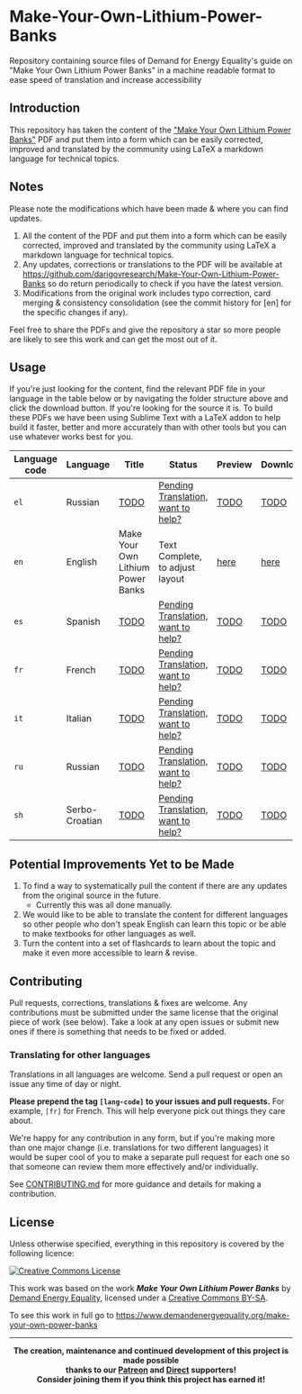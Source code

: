 # Make-Your-Own-Lithium-Power-Banks
Repository containing source files of Demand for Energy Equality's guide on "Make Your Own Lithium Power Banks" in a machine readable format to ease speed of translation and increase accessibility

## Introduction
This repository has taken the content of the ["Make Your Own Lithium Power Banks"](https://www.demandenergyequality.org/make-your-own-power-banks) PDF and put them into a form which can be easily corrected, improved and translated by the community using LaTeX a markdown language for technical topics.

## Notes
Please note the modifications which have been made & where you can find updates.
1. All the content of the PDF and put them into a form which can be easily corrected, improved and translated by the community using LaTeX a markdown language for technical topics.
2. Any updates, corrections or translations to the PDF will be available at <a href="https://github.com/darigovresearch/Make-Your-Own-Lithium-Power-Banks">https://github.com/darigovresearch/Make-Your-Own-Lithium-Power-Banks</a> so do return periodically to check if you have the latest version.
3. Modifications from the original work includes typo correction, card merging & consistency consolidation (see the commit history for [en] for the specific changes if any).

Feel free to share the PDFs and give the repository a star so more people are likely to see this work and can get the most out of it.

## Usage
If you're just looking for the content, find the relevant PDF file in your language in the table below or by navigating the folder structure above and click the download button. If you're looking for the source it is. To build these PDFs we have been using Sublime Text with a LaTeX addon to help build it faster, better and more accurately than with other tools but you can use whatever works best for you.

| Language code | Language | Title | Status | Preview | Download |
| ------------- | ------------- | ------------- | ------------- | ------------- | ------------- |
| `el`  | Russian  | [TODO](https://github.com/darigovresearch/Make-Your-Own-Lithium-Power-Banks/issues/21) | [Pending Translation, want to help?](https://github.com/darigovresearch/Make-Your-Own-Lithium-Power-Banks/issues/21) | [TODO](https://github.com/darigovresearch/Make-Your-Own-Lithium-Power-Banks/issues/21) | [TODO](https://github.com/darigovresearch/Make-Your-Own-Lithium-Power-Banks/issues/21) |
| `en`  | English  | Make Your Own Lithium Power Banks | Text Complete, to adjust layout | [here](https://github.com/darigovresearch/Make-Your-Own-Lithium-Power-Banks/blob/main/en/en_make_your_own_lithium_power_banks.pdf) | [here](https://github.com/darigovresearch/Make-Your-Own-Lithium-Power-Banks/raw/main/en/en_make_your_own_lithium_power_banks.pdf) |
| `es`  | Spanish  | [TODO](https://github.com/darigovresearch/Make-Your-Own-Lithium-Power-Banks/issues/16) | [Pending Translation, want to help?](https://github.com/darigovresearch/Make-Your-Own-Lithium-Power-Banks/issues/16) | [TODO](https://github.com/darigovresearch/Make-Your-Own-Lithium-Power-Banks/issues/16) | [TODO](https://github.com/darigovresearch/Make-Your-Own-Lithium-Power-Banks/issues/16) |
| `fr`  | French  | [TODO](https://github.com/darigovresearch/Make-Your-Own-Lithium-Power-Banks/issues/14) | [Pending Translation, want to help?](https://github.com/darigovresearch/Make-Your-Own-Lithium-Power-Banks/issues/14) | [TODO](https://github.com/darigovresearch/Make-Your-Own-Lithium-Power-Banks/issues/14) | [TODO](https://github.com/darigovresearch/Make-Your-Own-Lithium-Power-Banks/issues/14) |
| `it`  | Italian  | [TODO](https://github.com/darigovresearch/Make-Your-Own-Lithium-Power-Banks/issues/15) | [Pending Translation, want to help?](https://github.com/darigovresearch/Make-Your-Own-Lithium-Power-Banks/issues/15) | [TODO](https://github.com/darigovresearch/Make-Your-Own-Lithium-Power-Banks/issues/15) | [TODO](https://github.com/darigovresearch/Make-Your-Own-Lithium-Power-Banks/issues/15) |
| `ru`  | Russian  | [TODO](https://github.com/darigovresearch/Make-Your-Own-Lithium-Power-Banks/issues/22) | [Pending Translation, want to help?](https://github.com/darigovresearch/Make-Your-Own-Lithium-Power-Banks/issues/22) | [TODO](https://github.com/darigovresearch/Make-Your-Own-Lithium-Power-Banks/issues/22) | [TODO](https://github.com/darigovresearch/Make-Your-Own-Lithium-Power-Banks/issues/22) |
| `sh`  | Serbo-Croatian  | [TODO](https://github.com/darigovresearch/Make-Your-Own-Lithium-Power-Banks/issues/17) | [Pending Translation, want to help?](https://github.com/darigovresearch/Make-Your-Own-Lithium-Power-Banks/issues/17) | [TODO](https://github.com/darigovresearch/Make-Your-Own-Lithium-Power-Banks/issues/17) | [TODO](https://github.com/darigovresearch/Make-Your-Own-Lithium-Power-Banks/issues/17) |

## Potential Improvements Yet to be Made
1. To find a way to systematically pull the content if there are any updates from the original source in the future.
    - Currently this was all done manually.
2. We would like to be able to translate the content for different languages so other people who don't speak English can learn this topic or be able to make textbooks for other languages as well.
3. Turn the content into a set of flashcards to learn about the topic and make it even more accessible to learn & revise.

## Contributing
Pull requests, corrections, translations & fixes are welcome. Any contributions must be submitted under the same license that the original piece of work (see below). Take a look at any open issues or submit new ones if there is something that needs to be fixed or added.

### Translating for other languages
Translations in all languages are welcome. Send a pull request or open an issue any time of day or night.

**Please prepend the tag `[lang-code]` to your issues and pull requests.** For example, `[fr]` for French. This will help everyone pick out things they care about.

We're happy for any contribution in any form, but if you're making more than one major change (i.e. translations for two different languages) it would be super cool of you to make a separate pull request for each one so that someone can review them more effectively and/or individually.

See [CONTRIBUTING.md](CONTRIBUTING.md) for more guidance and details for making a contribution.

## License
Unless otherwise specified, everything in this repository is covered by the following licence:

[![Creative Commons License](https://licensebuttons.net/l/by-sa/4.0/88x31.png)](https://creativecommons.org/licenses/by-sa/4.0/)

This work was based on the work ***Make Your Own Lithium Power Banks*** by [Demand Energy Equality](https://www.demandenergyequality.org/), licensed under a [ Creative Commons BY-SA](https://creativecommons.org/licenses/by-sa/4.0/legalcode).

To see this work in full go to https://www.demandenergyequality.org/make-your-own-power-banks

----

<b>
<div align="center">
    The creation, maintenance and continued development of this project is made possible
    <br>
    thanks to our <a href="http://patreon.com/darigovresearch">Patreon</a> and <a href="https://www.darigovresearch.com/donate">Direct</a> supporters!
    <br>
    Consider joining them if you think this project has earned it!
</div>
</b>
